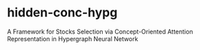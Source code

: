 # hidden-conc-hypg
A Framework for Stocks Selection via Concept-Oriented Attention Representation in Hypergraph Neural Network
